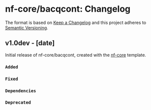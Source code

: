 # nf-core/bacqcont: Changelog

The format is based on [Keep a Changelog](https://keepachangelog.com/en/1.0.0/)
and this project adheres to [Semantic Versioning](https://semver.org/spec/v2.0.0.html).

## v1.0dev - [date]

Initial release of nf-core/bacqcont, created with the [nf-core](https://nf-co.re/) template.

### `Added`

### `Fixed`

### `Dependencies`

### `Deprecated`
